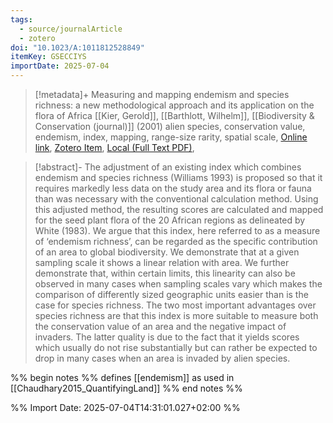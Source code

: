 ```yaml
---
tags:
  - source/journalArticle
  - zotero
doi: "10.1023/A:1011812528849"
itemKey: GSECCIYS
importDate: 2025-07-04
---
```

>[!metadata]+
> Measuring and mapping endemism and species richness: a new methodological approach and its application on the flora of Africa
> [[Kier, Gerold]], [[Barthlott, Wilhelm]], 
> [[Biodiversity & Conservation (journal)]] (2001)
> alien species, conservation value, endemism, index, mapping, range-size rarity, spatial scale, 
> [Online link](https://doi.org/10.1023/A:1011812528849), [Zotero Item](zotero://select/library/items/GSECCIYS), [Local (Full Text PDF)](file://C:/Users/aburg/Documents/references/zotero/storage/C29DQJ6D/Kier2001_Measuringmapping.pdf), 

>[!abstract]-
>The adjustment of an existing index which combines endemism and species richness (Williams 1993) is proposed so that it requires markedly less data on the study area and its flora or fauna than was necessary with the conventional calculation method. Using this adjusted method, the resulting scores are calculated and mapped for the seed plant flora of the 20 African regions as delineated by White (1983). We argue that this index, here referred to as a measure of ‘endemism richness’, can be regarded as the specific contribution of an area to global biodiversity. We demonstrate that at a given sampling scale it shows a linear relation with area. We further demonstrate that, within certain limits, this linearity can also be observed in many cases when sampling scales vary which makes the comparison of differently sized geographic units easier than is the case for species richness. The two most important advantages over species richness are that this index is more suitable to measure both the conservation value of an area and the negative impact of invaders. The latter quality is due to the fact that it yields scores which usually do not rise substantially but can rather be expected to drop in many cases when an area is invaded by alien species.

%% begin notes %%
defines [[endemism]] as used in [[Chaudhary2015_QuantifyingLand]]
%% end notes %%

%% Import Date: 2025-07-04T14:31:01.027+02:00 %%

